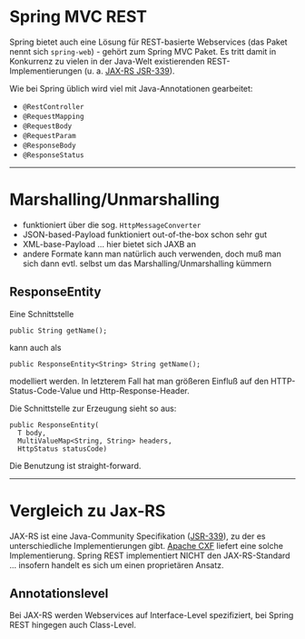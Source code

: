 # Spring MVC REST
Spring bietet auch eine Lösung für REST-basierte Webservices (das Paket nennt sich ``spring-web``) - gehört zum Spring MVC Paket. Es tritt damit in Konkurrenz zu vielen in der Java-Welt existierenden REST-Implementierungen (u. a. [JAX-RS JSR-339](https://jcp.org/en/jsr/detail?id=339)). 

Wie bei Spring üblich wird viel mit Java-Annotationen gearbeitet:

* ``@RestController``
* ``@RequestMapping``
* ``@RequestBody``
* ``@RequestParam``
* ``@ResponseBody``
* ``@ResponseStatus``  

---

# Marshalling/Unmarshalling
* funktioniert über die sog. ``HttpMessageConverter``
* JSON-based-Payload funktioniert out-of-the-box schon sehr gut
* XML-base-Payload ... hier bietet sich JAXB an
* andere Formate kann man natürlich auch verwenden, doch muß man sich dann evtl. selbst um das Marshalling/Unmarshalling kümmern

## ResponseEntity
Eine Schnittstelle

    public String getName();
    
kann auch als 

    public ResponseEntity<String> String getName();

modelliert werden. In letzterem Fall hat man größeren Einfluß auf den HTTP-Status-Code-Value und Http-Response-Header.

Die Schnittstelle zur Erzeugung sieht so aus:

    public ResponseEntity(
      T body, 
      MultiValueMap<String, String> headers, 
      HttpStatus statusCode)
    
Die Benutzung ist straight-forward.

---

# Vergleich zu Jax-RS
JAX-RS ist eine Java-Community Specifikation ([JSR-339](https://jcp.org/en/jsr/detail?id=339)), zu der es unterschiedliche Implementierungen gibt. [Apache CXF](http://cxf.apache.org/docs/jax-rs.html) liefert eine solche Implementierung. Spring REST implementiert NICHT den JAX-RS-Standard ... insofern handelt es sich um einen proprietären Ansatz.

## Annotationslevel

Bei JAX-RS werden Webservices auf Interface-Level spezifiziert, bei Spring REST hingegen auch Class-Level.